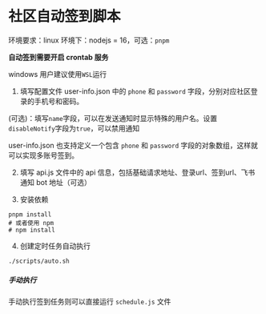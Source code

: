 # 社区自动签到脚本

环境要求：linux 环境下：nodejs = 16，可选：`pnpm`

**自动签到需要开启 crontab 服务**

windows 用户建议使用`WSL`运行

1. 填写配置文件 user-info.json 中的 `phone` 和 `password` 字段，分别对应社区登录的手机号和密码。

(可选)：填写`name`字段，可以在发送通知时显示特殊的用户名。设置`disableNotify`字段为`true`，可以禁用通知

user-info.json 也支持定义一个包含 `phone` 和 `password` 字段的对象数组，这样就可以实现多账号签到。

2. 填写 api.js 文件中的 api 信息，包括基础请求地址、登录url、签到url、飞书通知 bot 地址（可选）

3. 安装依赖

```shell
pnpm install
# 或者使用 npm
# npm install
```

4. 创建定时任务自动执行

```shell
./scripts/auto.sh
```

##### 手动执行

手动执行签到任务则可以直接运行 `schedule.js` 文件
